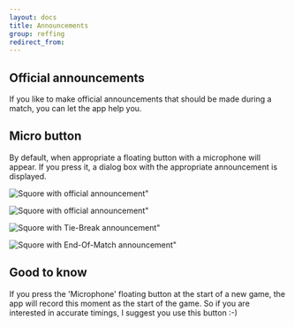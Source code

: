 ```yaml
---
layout: docs
title: Announcements
group: reffing
redirect_from:
---
```

## Official announcements

If you like to make official announcements that should be made during a match, you can let the app help you.

## Micro button

By default, when appropriate a floating button with a microphone will appear.
If you press it, a dialog box with the appropriate announcement is displayed.

![Squore with official announcement"](/img/sb.main.11.start.announcement.png)

![Squore with official announcement"](/img/sb.main.12.official.announcement.png)

![Squore with Tie-Break announcement"](/img/sb.main.13.tie-break.announcement.png)

![Squore with End-Of-Match announcement"](/img/sb.main.14.match.end.announcement.png)

## Good to know

If you press the 'Microphone' floating button at the start of a new game, the app will record this moment as the start of the game.
So if you are interested in accurate timings, I suggest you use this button :-)

